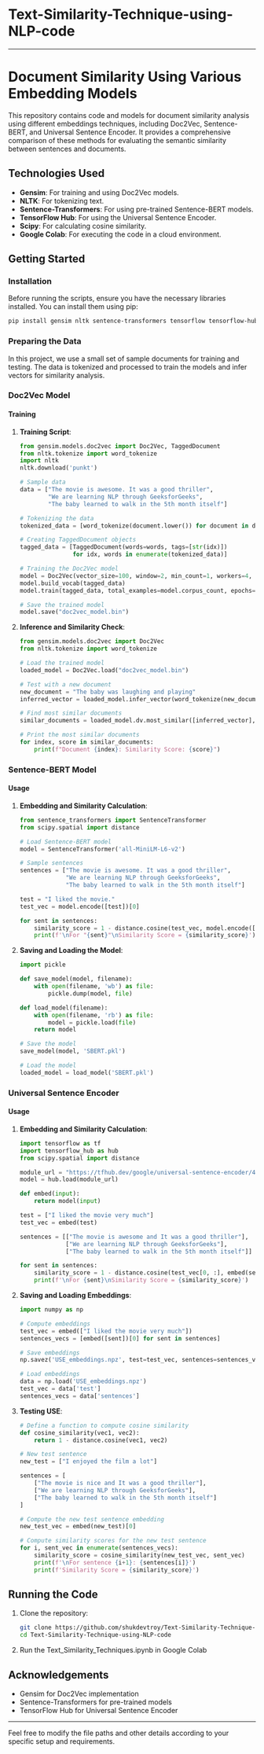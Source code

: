 # Text-Similarity-Technique-using-NLP-code

---

# Document Similarity Using Various Embedding Models

This repository contains code and models for document similarity analysis using different embeddings techniques, including Doc2Vec, Sentence-BERT, and Universal Sentence Encoder. It provides a comprehensive comparison of these methods for evaluating the semantic similarity between sentences and documents.

## Technologies Used

- **Gensim**: For training and using Doc2Vec models.
- **NLTK**: For tokenizing text.
- **Sentence-Transformers**: For using pre-trained Sentence-BERT models.
- **TensorFlow Hub**: For using the Universal Sentence Encoder.
- **Scipy**: For calculating cosine similarity.
- **Google Colab**: For executing the code in a cloud environment.

## Getting Started

### Installation

Before running the scripts, ensure you have the necessary libraries installed. You can install them using pip:

```bash
pip install gensim nltk sentence-transformers tensorflow tensorflow-hub scipy matplotlib
```

### Preparing the Data

In this project, we use a small set of sample documents for training and testing. The data is tokenized and processed to train the models and infer vectors for similarity analysis.

### Doc2Vec Model

#### Training

1. **Training Script**:
    ```python
    from gensim.models.doc2vec import Doc2Vec, TaggedDocument
    from nltk.tokenize import word_tokenize
    import nltk
    nltk.download('punkt')
    
    # Sample data
    data = ["The movie is awesome. It was a good thriller",
            "We are learning NLP through GeeksforGeeks",
            "The baby learned to walk in the 5th month itself"]
    
    # Tokenizing the data
    tokenized_data = [word_tokenize(document.lower()) for document in data]
    
    # Creating TaggedDocument objects
    tagged_data = [TaggedDocument(words=words, tags=[str(idx)])
                   for idx, words in enumerate(tokenized_data)]
    
    # Training the Doc2Vec model
    model = Doc2Vec(vector_size=100, window=2, min_count=1, workers=4, epochs=1000)
    model.build_vocab(tagged_data)
    model.train(tagged_data, total_examples=model.corpus_count, epochs=model.epochs)
    
    # Save the trained model
    model.save("doc2vec_model.bin")
    ```
   
2. **Inference and Similarity Check**:
    ```python
    from gensim.models.doc2vec import Doc2Vec
    from nltk.tokenize import word_tokenize
    
    # Load the trained model
    loaded_model = Doc2Vec.load("doc2vec_model.bin")
    
    # Test with a new document
    new_document = "The baby was laughing and playing"
    inferred_vector = loaded_model.infer_vector(word_tokenize(new_document.lower()))
    
    # Find most similar documents
    similar_documents = loaded_model.dv.most_similar([inferred_vector], topn=len(loaded_model.dv))
    
    # Print the most similar documents
    for index, score in similar_documents:
        print(f"Document {index}: Similarity Score: {score}")
    ```

### Sentence-BERT Model

#### Usage

1. **Embedding and Similarity Calculation**:
    ```python
    from sentence_transformers import SentenceTransformer
    from scipy.spatial import distance
    
    # Load Sentence-BERT model
    model = SentenceTransformer('all-MiniLM-L6-v2')
    
    # Sample sentences
    sentences = ["The movie is awesome. It was a good thriller",
                 "We are learning NLP through GeeksforGeeks",
                 "The baby learned to walk in the 5th month itself"]
    
    test = "I liked the movie."
    test_vec = model.encode([test])[0]
    
    for sent in sentences:
        similarity_score = 1 - distance.cosine(test_vec, model.encode([sent])[0])
        print(f'\nFor "{sent}"\nSimilarity Score = {similarity_score}')
    ```

2. **Saving and Loading the Model**:
    ```python
    import pickle
    
    def save_model(model, filename):
        with open(filename, 'wb') as file:
            pickle.dump(model, file)
    
    def load_model(filename):
        with open(filename, 'rb') as file:
            model = pickle.load(file)
        return model
    
    # Save the model
    save_model(model, 'SBERT.pkl')
    
    # Load the model
    loaded_model = load_model('SBERT.pkl')
    ```

### Universal Sentence Encoder

#### Usage

1. **Embedding and Similarity Calculation**:
    ```python
    import tensorflow as tf
    import tensorflow_hub as hub
    from scipy.spatial import distance
    
    module_url = "https://tfhub.dev/google/universal-sentence-encoder/4"
    model = hub.load(module_url)
    
    def embed(input):
        return model(input)
    
    test = ["I liked the movie very much"]
    test_vec = embed(test)
    
    sentences = [["The movie is awesome and It was a good thriller"],
                 ["We are learning NLP through GeeksforGeeks"],
                 ["The baby learned to walk in the 5th month itself"]]
    
    for sent in sentences:
        similarity_score = 1 - distance.cosine(test_vec[0, :], embed(sent)[0, :])
        print(f'\nFor {sent}\nSimilarity Score = {similarity_score}')
    ```

2. **Saving and Loading Embeddings**:
    ```python
    import numpy as np
    
    # Compute embeddings
    test_vec = embed(["I liked the movie very much"])
    sentences_vecs = [embed([sent])[0] for sent in sentences]
    
    # Save embeddings
    np.savez('USE_embeddings.npz', test=test_vec, sentences=sentences_vecs)
    
    # Load embeddings
    data = np.load('USE_embeddings.npz')
    test_vec = data['test']
    sentences_vecs = data['sentences']
    ```

3. **Testing USE**:
    ```python
    # Define a function to compute cosine similarity
    def cosine_similarity(vec1, vec2):
        return 1 - distance.cosine(vec1, vec2)
    
    # New test sentence
    new_test = ["I enjoyed the film a lot"]
    
    sentences = [
        ["The movie is nice and It was a good thriller"],
        ["We are learning NLP through GeeksforGeeks"],
        ["The baby learned to walk in the 5th month itself"]
    ]
    
    # Compute the new test sentence embedding
    new_test_vec = embed(new_test)[0]

    # Compute similarity scores for the new test sentence
    for i, sent_vec in enumerate(sentences_vecs):
        similarity_score = cosine_similarity(new_test_vec, sent_vec)
        print(f'\nFor sentence {i+1}: {sentences[i]}')
        print(f'Similarity Score = {similarity_score}')
    ```
    
## Running the Code

1. Clone the repository:
    ```bash
    git clone https://github.com/shukdevtroy/Text-Similarity-Technique-using-NLP-code.git
    cd Text-Similarity-Technique-using-NLP-code
    ```

2. Run the Text_Similarity_Techniques.ipynb in Google Colab 

## Acknowledgements

- Gensim for Doc2Vec implementation
- Sentence-Transformers for pre-trained models
- TensorFlow Hub for Universal Sentence Encoder

---

Feel free to modify the file paths and other details according to your specific setup and requirements.
